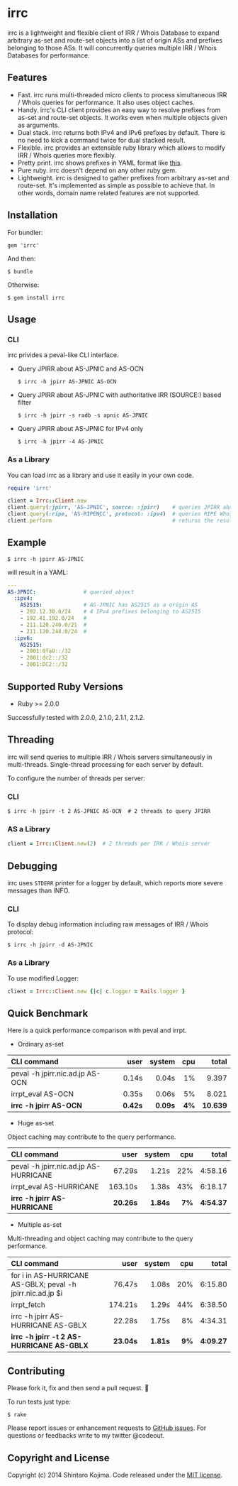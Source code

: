 # irrc

irrc is a lightweight and flexible client of IRR / Whois Database to expand arbitrary as-set and route-set objects into a list of origin ASs and prefixes belonging to those ASs. It will concurrently queries multiple IRR / Whois Databases for performance.

## Features

* Fast. irrc runs multi-threaded micro clients to process simultaneous IRR / Whois queries for performance. It also uses object caches.
* Handy. irrc's CLI client provides an easy way to resolve prefixes from as-set and route-set objects. It works even when multiple objects given as arguments.
* Dual stack. irrc returns both IPv4 and IPv6 prefixes by default. There is no need to kick a command twice for dual stacked result.
* Flexible. irrc provides an extensible ruby library which allows to modify IRR / Whois queries more flexibly.
* Pretty print. irrc shows prefixes in YAML format like [this](#example).
* Pure ruby. irrc doesn't depend on any other ruby gem.
* Lightweight. irrc is designed to gather prefixes from arbitrary as-set and route-set. It's implemented as simple as possible to achieve that. In other words, domain name related features are not supported.


## Installation

For bundler:

    gem 'irrc'

And then:

    $ bundle

Otherwise:

    $ gem install irrc


## Usage

### CLI

irrc privides a peval-like CLI interface.

* Query JPIRR about AS-JPNIC and AS-OCN

    ```shell
    $ irrc -h jpirr AS-JPNIC AS-OCN
    ```

* Query JPIRR about AS-JPNIC with authoritative IRR (SOURCE:) based filter

    ```shell
    $ irrc -h jpirr -s radb -s apnic AS-JPNIC
    ```

* Query JPIRR about AS-JPNIC for IPv4 only

    ```shell
    $ irrc -h jpirr -4 AS-JPNIC
    ```

### As a Library

You can load irrc as a library and use it easily in your own code.

```ruby
require 'irrc'

client = Irrc::Client.new
client.query(:jpirr, 'AS-JPNIC', source: :jpirr)    # queries JPIRR about AS-JPNIC with a SOURCE: filter
client.query(:ripe, 'AS-RIPENCC', protocol: :ipv4)  # queries RIPE Whoisd about AS-RIPENCC for IPv4 only
client.perform                                      # returns the results in a Hash
```


## Example

```shell
$ irrc -h jpirr AS-JPNIC
```

will result in a YAML:

```yaml
---
AS-JPNIC:               # queried object
  :ipv4:
    AS2515:             # AS-JPNIC has AS2515 as a origin AS
    - 202.12.30.0/24    # 4 IPv4 prefixes belonging to AS2515
    - 192.41.192.0/24   #
    - 211.120.240.0/21  #
    - 211.120.248.0/24  #
  :ipv6:
    AS2515:
    - 2001:0fa0::/32
    - 2001:dc2::/32
    - 2001:DC2::/32
```


## Supported Ruby Versions

* Ruby >= 2.0.0

Successfully tested with 2.0.0, 2.1.0, 2.1.1, 2.1.2.


## Threading

irrc will send queries to multiple IRR / Whois servers simultaneously in multi-threads. Single-thread processing for each server by default.

To configure the number of threads per server:

### CLI

```shell
$ irrc -h jpirr -t 2 AS-JPNIC AS-OCN  # 2 threads to query JPIRR
```

### AS a Library

```ruby
client = Irrc::Client.new(2)  # 2 threads per IRR / Whois server
```


## Debugging

irrc uses ```STDERR``` printer for a logger by default, which reports more severe messages than INFO.

### CLI

To display debug information including raw messages of IRR / Whois protocol:

```shell
$ irrc -h jpirr -d AS-JPNIC
```

### As a Library

To use modified Logger:

```ruby
client = Irrc::Client.new {|c| c.logger = Rails.logger }
```


## Quick Benchmark

Here is a quick performance comparison with peval and irrpt.

* Ordinary as-set

| CLI command                     |      user |     system |     cpu |      total |
| :------------------------------ | --------: | ---------: | ------: | ---------: |
| peval -h jpirr.nic.ad.jp AS-OCN |     0.14s |      0.04s |      1% |      9.397 |
| irrpt_eval AS-OCN               |     0.35s |      0.06s |      5% |      8.021 |
| **irrc -h jpirr AS-OCN**        | **0.42s** |  **0.09s** |  **4%** | **10.639** |

* Huge as-set

Object caching may contribute to the query performance.

| CLI command                               |        user |     system |     cpu |       total |
| :---------------------------------------- | ----------: | ---------: | ------: | ----------: |
| peval -h jpirr.nic.ad.jp AS-HURRICANE     |      67.29s |      1.21s |     22% |     4:58.16 |
| irrpt_eval AS-HURRICANE                   |     163.10s |      1.38s |     43% |     6:18.17 |
| **irrc -h jpirr AS-HURRICANE**            |  **20.26s** |  **1.84s** |  **7%** | **4:54.37** |

* Multiple as-set

Multi-threading and object caching may contribute to the query performance.

| CLI command                                                    |        user |     system |     cpu |       total |
| :------------------------------------------------------------- | ----------: | ---------: | ------: | ----------: |
| for i in AS-HURRICANE AS-GBLX; peval -h jpirr.nic.ad.jp $i     |      76.47s |      1.08s |     20% |     6:15.80 |
| irrpt_fetch                                                    |     174.21s |      1.29s |     44% |     6:38.50 |
| irrc -h jpirr AS-HURRICANE AS-GBLX                             |      22.28s |      1.75s |      8% |     4:34.31 |
| **irrc -h jpirr -t 2 AS-HURRICANE AS-GBLX**                    |  **23.04s** |  **1.81s** |  **9%** | **4:09.27** |


## Contributing

Please fork it, fix and then send a pull request. :tada:

To run tests just type:

```shell
$ rake
```

Please report issues or enhancement requests to [GitHub issues](https://github.com/codeout/irrc/issues).
For questions or feedbacks write to my twitter @codeout.


## Copyright and License

Copyright (c) 2014 Shintaro Kojima. Code released under the [MIT license](LICENSE).
